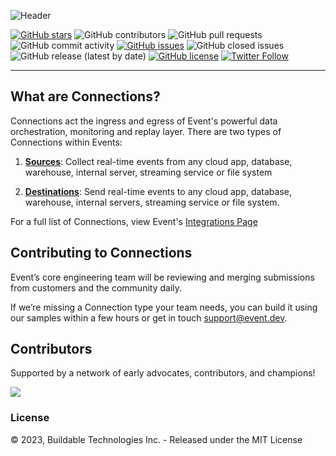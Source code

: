 ![Header](https://github.com/buildable/.github/blob/main/profile/connections.png?raw=true)

[![GitHub stars](https://img.shields.io/github/stars/event-cloud/connections)](https://github.com/event-cloud/connections/stargazers) ![GitHub contributors](https://img.shields.io/github/contributors/event-cloud/connections) ![GitHub pull requests](https://img.shields.io/github/issues-pr-raw/event-cloud/connections) ![GitHub commit activity](https://img.shields.io/github/commit-activity/m/event-cloud/connections) [![GitHub issues](https://img.shields.io/github/issues/event-cloud/connections)](https://github.com/event-cloud/connections/issues) ![GitHub closed issues](https://img.shields.io/github/issues-closed/event-cloud/connections) ![GitHub release (latest by date)](https://img.shields.io/github/v/release/event-cloud/connections) [![GitHub license](https://img.shields.io/github/license/event-cloud/connections)](https://github.com/event-cloud/connections) [![Twitter Follow](https://img.shields.io/twitter/follow/eventcloudhq?style=social)](https://twitter.com/eventcloudhq)

---

## What are Connections?

Connections act the ingress and egress of Event's powerful data orchestration, monitoring and replay layer. There are two types of Connections within Events:

1. **[Sources](https://docs.event.dev/sdk/sources)**:
Collect real-time events from any cloud app, database, warehouse, internal server, streaming service or file system

2. **[Destinations](https://docs.event.dev/sdk/destinations)**:
Send real-time events to any cloud app, database, warehouse, internal servers, streaming service or file system.

For a full list of Connections, view Event's [Integrations Page](https://docs.event.dev/integrations/all-integrations)

## Contributing to Connections

Event’s core engineering team will be reviewing and merging submissions from customers and the community daily. 

If we’re missing a Connection type your team needs, you can build it using our samples within a few hours or get in touch support@event.dev.

## Contributors

Supported by a network of early advocates, contributors, and champions!

<a href="https://github.com/event-cloud/connections/graphs/contributors">
  <img src="https://contrib.rocks/image?repo=event-cloud/connections" />
</a>

### License

© 2023, Buildable Technologies Inc. - Released under the MIT License
